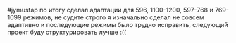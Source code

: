 #jymustap
по итогу сделал адаптации для 596, 1100-1200, 597-768 и 769-1099 режимов, не судите строго я изначально сделал не совсем адаптивно и последующие режимы было трудно исправить, следующий проект буду структурировать лучше :((
